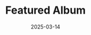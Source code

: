 ---
date: 2025-03-14
title: Featured Album
params:
  featured: true
  private: true # do not show in list, only as feature
  theme: light
description: Featured paintings
resources:
  - src: featuredBild.jpg
---